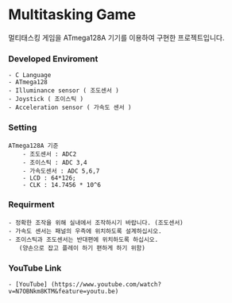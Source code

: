 # Multitasking Game
멀티태스킹 게임을 ATmega128A 기기를 이용하여 구현한 프로젝트입니다.

### Developed Enviroment

    - C Language
    - ATmega128
    - Illuminance sensor ( 조도센서 )
    - Joystick ( 조이스틱 )
    - Acceleration sensor ( 가속도 센서 ) 


### Setting
    ATmega128A 기준
        - 조도센서 : ADC2
        - 조이스틱 : ADC 3,4
        - 가속도센서 : ADC 5,6,7
        - LCD : 64*126;
        - CLK : 14.7456 * 10^6


### Requirment
    - 정확한 조작을 위해 실내에서 조작하시기 바랍니다. (조도센서)
    - 가속도 센서는 패널의 우측에 위치하도록 설계하십시오.
    - 조이스틱과 조도센서는 반대편에 위치하도록 하십시오.
       (양손으로 잡고 플레이 하기 편하게 하기 위함)


### YouTube Link
    - [YouTube] (https://www.youtube.com/watch?v=N7OBNkm8KTM&feature=youtu.be)
